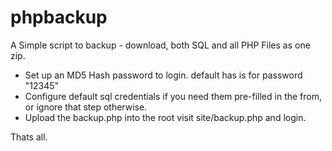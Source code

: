 # phpbackup
A Simple script to backup - download, both SQL and all PHP Files as one zip.

- Set up an MD5 Hash password to login. default has is for password "12345" 
- Configure default sql credentials if you need them pre-filled in the from, or ignore that step otherwise.
- Upload the backup.php into the root visit site/backup.php and login.

Thats all.
